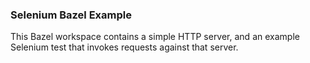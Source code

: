 ### Selenium Bazel Example

This Bazel workspace contains a simple HTTP server, and an example Selenium test that invokes requests against that server.
